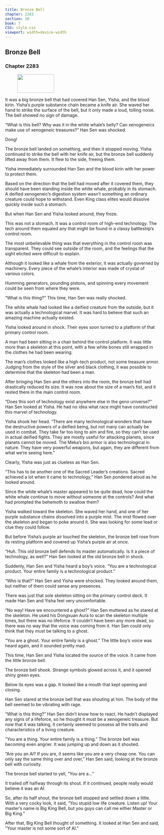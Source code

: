 ```yaml
---
title: Bronze Bell
chapter: 2283
section: 10
book: 7
CSS: style.css
viewport: width=device-width
---
```


## Bronze Bell

### Chapter 2283

<figure>
	<img src="../Images/gem.gif" alt="" id="gem" width="120" height="60" />
</figure>

It was a big bronze bell that had covered Han Sen, Yisha, and the blood kirin. Yisha’s purple substance chain became a knife air. She waved her hand to strike the surface of the bell, but it only made a loud, tolling noise. The bell showed no sign of damage.

“What is this bell? Why was it in the white whale’s belly? Can xenogeneics make use of xenogeneic treasures?” Han Sen was shocked.

Dong!

The bronze bell landed on something, and then it stopped moving. Yisha continued to strike the bell with her knife air, but the bronze bell suddenly lifted away from them. It flew to the side, freeing them.

Yisha immediately surrounded Han Sen and the blood kirin with her power to protect them.

Based on the direction that the bell had moved after it covered them, they should have been standing inside the white whale, probably in its stomach. A deified xenogeneic’s digestion system wasn’t something an ordinary creature could hope to withstand. Even King class elites would dissolve quickly inside such a stomach.

But when Han Sen and Yisha looked around, they froze.

This was not a stomach. It was a control room of high-end technology. The tech around them equaled any that might be found in a classy battleship’s control room.

The most unbelievable thing was that everything in the control room was transparent. They could see outside of the room, and the feelings that the sight elicited were difficult to explain.

Although it looked like a whale from the exterior, it was actually governed by machinery. Every piece of the whale’s interior was made of crystal of various colors.

Humming generators, pounding pistons, and spinning every movement could be seen from where they were.

“What is this thing?” This time, Han Sen was really shocked.

The white whale had looked like a deified creature from the outside, but it was actually a technological marvel. It was hard to believe that such an amazing machine actually existed.

Yisha looked around in shock. Their eyes soon turned to a platform of that primary control room.

A man had been sitting in a chair behind the control platform. It was little more than a skeleton at this point, with a few white bones still wrapped in the clothes he had been wearing.

The man’s clothes looked like a high-tech product, not some treasure armor. Judging from the style of the silver and black clothing, it was possible to determine that the skeleton had been a man.

After bringing Han Sen and the others into the room, the bronze bell had drastically reduced its size. It was now about the size of a man’s fist, and it rested there in the main control room.

“Does this sort of technology exist anywhere else in the geno universe?” Han Sen looked at Yisha. He had no idea what race might have constructed this marvel of technology.

Yisha shook her head. “There are many technological wonders that have the destructive powers of a deified being, but not many can actually be used in combat. They take far too long to aim and fire, so they can’t be used in actual deified fights. They are mostly useful for attacking planets, since planets cannot be moved. The Meka’s bio armor is also technological in nature. They have very powerful weapons, but again, they are different from what we’re seeing here.”

Clearly, Yisha was just as clueless as Han Sen.

“This has to be another one of the Sacred Leader’s creations. Sacred achieved a lot when it came to technology,” Han Sen pondered aloud as he looked around.

Since the white whale’s master appeared to be quite dead, how could the white whale continue to move without someone at the controls? And what had prompted the behemoth to swallow them?

Yisha walked toward the skeleton. She waved her hand, and one of her purple substance chains dissolved into a purple mist. The mist flowed over the skeleton and began to poke around it. She was looking for some lead or clue they could follow.

But before Yisha’s purple air touched the skeleton, the bronze bell rose from its resting platform and covered up Yisha’s purple air at once.

“Huh. This old bronze bell defends its master automatically. Is it a piece of technology, as well?” Han Sen looked at the old bronze bell in shock.

Suddenly, Han Sen and Yisha heard a boy’s voice. “You are a technological product. Your entire family is a technological product.”

“Who is that?” Han Sen and Yisha were shocked. They looked around them, but neither of them could sense any presences.

There was just that sole skeleton sitting on the primary control deck. It made Han Sen and Yisha feel very uncomfortable.

“No way! Have we encountered a ghost?” Han Sen muttered as he stared at the skeleton. He used his Dongxuan Aura to scan the skeleton multiple times, but there was no lifeforce. It couldn’t have been any more dead, so there was no way that the voice was coming from it. Han Sen could only think that they must be talking to a ghost.

“You are a ghost. Your entire family is a ghost.” The little boy’s voice was heard again, and it sounded pretty mad.

This time, Han Sen and Yisha located the source of the voice. It came from the little bronze bell.

The bronze bell shook. Strange symbols glowed across it, and it opened shiny green eyes.

Below its eyes was a gap. It looked like a mouth that kept opening and closing.

Han Sen stared at the bronze bell that was shouting at him. The body of the bell seemed to be vibrating with rage.

“What is this thing?” Han Sen didn’t know how to react. He hadn’t displayed any signs of a lifeforce, so he thought it must be a xenogeneic treasure. But now that it was talking, it certainly seemed to possess all the traits and characteristics of a living creature.

“You are a thing. Your entire family is a thing.” The bronze bell was becoming even angrier. It was jumping up and down as it shouted.

“Are you an AI? If you are, it seems like you are a very cheap one. You can only say the same thing over and over,” Han Sen said, looking at the bronze bell with curiosity.

The bronze bell started to yell, “You are a…”

It trailed off halfway through its shout. If it continued, people really would believe it was an AI.

So, after its half shout, the bronze bell stopped and settled down a little. With a very cocky look, it said, “You stupid low life creature. Listen up! Your master’s name is Big King Bell, but you guys can call me either Master or Big King.”

After that, Big King Bell thought of something. It looked at Han Sen and said, “Your master is not some sort of AI.”